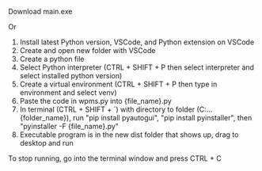 Download main.exe

Or 

1. Install latest Python version, VSCode, and Python extension on VSCode
2. Create and open new folder with VSCode
3. Create a python file 
4. Select Python interpreter (CTRL + SHIFT + P then select interpreter and select installed python version)
5. Create a virtual environment (CTRL + SHIFT + P then type in environment and select venv)
6. Paste the code in wpms.py into {file_name}.py
7. In terminal (CTRL + SHIFT + `) with directory to folder (C:\...\{folder_name}), run "pip install pyautogui", "pip install pyinstaller", then "pyinstaller -F {file_name}.py"
8. Executable program is in the new dist folder that shows up, drag to desktop and run

To stop running, go into the terminal window and press CTRL + C
